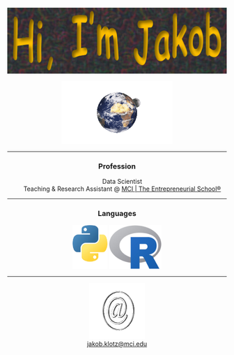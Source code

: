 <p style="text-align:center"><img src="assets/awesome-banner.PNG" alt="awesome banner" width="570"></p>
<p style="text-align:center">
  <img src="assets/earth.gif" alt="earth gif">
</p>

<hr>

<div style="text-align:center">
  <h3>Profession</h3>
  <ul style="list-style:none;">
    <li>Data Scientist</li>
    <li>Teaching & Research Assistant @ <a href="https://www.mci.edu/">MCI | The Entrepreneurial School®</a></li>
  </ul>
  <hr>
  <h3>Languages</h3>
  <a href="https://www.python.org/" title="Python"><img src="assets/icons/python.png" width="80" height="100"/></a>
  <a href="https://www.r-project.org/" title="R"><img src="assets/icons/Rlogo.png" width="120" height="100"/></a>
  <br>
  <hr>
  <img src="assets/e-mail.gif" alt="email gif">
  <br>
  <a href="mailto:jakob.klotz@mci.edu">jakob.klotz@mci.edu</a>
</div>
